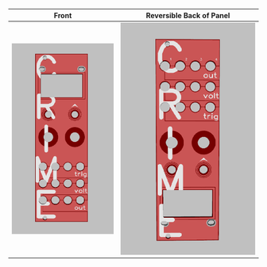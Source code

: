 Front                      |  Reversible Back of Panel
:-------------------------:|:-------------------------:
![](img/panel.png "uO_c remix panel front")  |  ![](img/panel-reverse.png "uO_c remix panel back")
